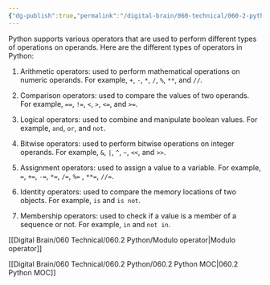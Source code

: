 ```yaml
---
{"dg-publish":true,"permalink":"/digital-brain/060-technical/060-2-python/operators/"}
---
```


Python supports various operators that are used to perform different types of operations on operands. Here are the different types of operators in Python:

1. Arithmetic operators: used to perform mathematical operations on numeric operands. For example, `+`, `-`, `*`, `/`, `%`, `**`, and `//`.

2. Comparison operators: used to compare the values of two operands. For example, `==`, `!=`, `<`, `>`, `<=`, and `>=`.

3. Logical operators: used to combine and manipulate boolean values. For example, `and`, `or`, and `not`.

4. Bitwise operators: used to perform bitwise operations on integer operands. For example, `&`, `|`, `^`, `~`, `<<`, and `>>`.

5. Assignment operators: used to assign a value to a variable. For example, `=`, `+=`, `-=`, `*=`, `/=`, `%=` , `**=`, `//=`.

6. Identity operators: used to compare the memory locations of two objects. For example, `is` and `is not`.

7. Membership operators: used to check if a value is a member of a sequence or not. For example, `in` and `not in`.

[[Digital Brain/060 Technical/060.2 Python/Modulo operator\|Modulo operator]]

[[Digital Brain/060 Technical/060.2 Python/060.2 Python MOC\|060.2 Python MOC]]